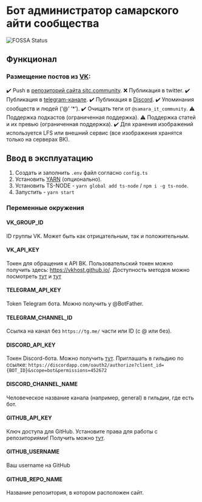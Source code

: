 # Бот администратор самарского айти сообщества

![FOSSA Status](https://app.fossa.com/api/projects/git%2Bgithub.com%2SamaraITCommunity%2Fadmin.svg?type=medium)

## Функционал

### Размещение постов из [VK](https://vk.com/samara_it_community):

✔️ Push в [репозиторий сайта sitc.community](https://github.com/SamaraITCommunity/site).
❌ Публикация в twitter.
✔️ Публикация в [telegram-канале](t.me/Samara_IT_Community).
✔️ Публикация в [Discord](https://discord.gg/Vtnrgym).
✔️ Упоминания сообществ и людей (‘@’ ‘*’).
✔️ Очищать теги от `@samara_it_community`.
⚠️ Поддержка подкастов (ограниченная поддержка).
⚠️ Поддержка статей и их превью (ограниченная поддержка).
✔️ Для хранения изображений используется LFS или внешний сервис (все изображения хранятся только на серверах ВК).

## Ввод в эксплуатацию

1. Создать и заполнить `.env` файл согласно `config.ts`
1. Установить [YARN](https://yarnpkg.com/getting-started/install/) (опционально).
1. Установить TS-NODE - `yarn global add ts-node` / `npm i -g ts-node`.
1. Запустить - `yarn start`

### Переменные окружения

#### VK_GROUP_ID

ID группы VK. Может быть как отрицательным, так и положительным.

#### VK_API_KEY

Токен для обращения к API ВК. Пользовательский токен можно получить здесь: https://vkhost.github.io/. Доступность методов можно посмотреть [тут](https://vk.com/dev/methods) и [тут](https://vk.com/dev/permissions)

#### TELEGRAM_API_KEY

Token Telegram бота. Можно получить у @BotFather.

#### TELEGRAM_CHANNEL_ID

Ссылка на канал без `https://tg.me/` части или ID (с @ или без).

#### DISCORD_API_KEY

Токен Discord-бота. Можно получить [тут](https://discordapp.com/developers/applications/).
Приглашать в гильдию по ссылке: `https://discordapp.com/oauth2/authorize?client_id={BOT_ID}&scope=bot&permissions=452672`

#### DISCORD_CHANNEL_NAME

Человеческое название канала (например, general) в гильдии, где есть бот.

#### GITHUB_API_KEY

Ключ доступа для GitHub. Установите права для работы с репозиториями! Получить можно [тут](https://github.com/settings/tokens).

#### GITHUB_USERNAME

Ваш username на GitHub

#### GITHUB_REPO_NAME

Название репозитория, в котором расположен сайт. 

